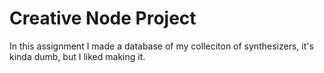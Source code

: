 # Creative Node Project
In this assignment I made a database of my colleciton of synthesizers, it's kinda dumb, but I liked making it.


